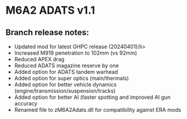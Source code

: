# M6A2 ADATS v1.1

## Branch release notes:

<p>
	<ul> 
		<li>Updated mod for latest GHPC release (20240401)/li>
		<li>Increased M919 penetration to 102mm (vs 92mm)</li>
		<li>Reduced APEX drag</li>
		<li>Reduced ADATS magazine reserve by one</li>
		<li>Added option for ADATS tandem warhead</li>
		<li>Added option for super optics (main/thermals)</li>
		<li>Added option for better vehicle dynamics (engine/transmission/suspension/tracks)</li>
		<li>Added option for better AI (faster spotting and improved AI gun accuracy</li>
		<li>Renamed file to zM6A2Adats.dll for compatibility against ERA mods</li>
	</ul>
</p>
